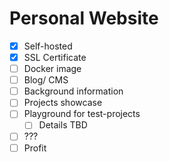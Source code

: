# Personal Website

- [x] Self-hosted
- [x] SSL Certificate
- [ ] Docker image
- [ ] Blog/ CMS
- [ ] Background information
- [ ] Projects showcase
- [ ] Playground for test-projects
  - [ ] Details TBD
- [ ] ???
- [ ] Profit
